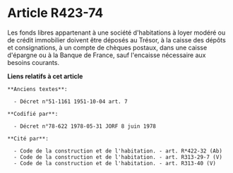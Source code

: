 # Article R423-74

Les fonds libres appartenant à une société d'habitations à loyer modéré ou de crédit immobilier doivent être déposés au
Trésor, à la caisse des dépôts et consignations, à un compte de chèques postaux, dans une caisse d'épargne ou à la Banque de
France, sauf l'encaisse nécessaire aux besoins courants.

**Liens relatifs à cet article**

	**Anciens textes**:

	  - Décret n°51-1161 1951-10-04 art. 7

	**Codifié par**:

	  - Décret n°78-622 1978-05-31 JORF 8 juin 1978

	**Cité par**:

	  - Code de la construction et de l'habitation. - art. R*422-32 (Ab)
	  - Code de la construction et de l'habitation. - art. R313-29-7 (V)
	  - Code de la construction et de l'habitation. - art. R313-40 (V)
